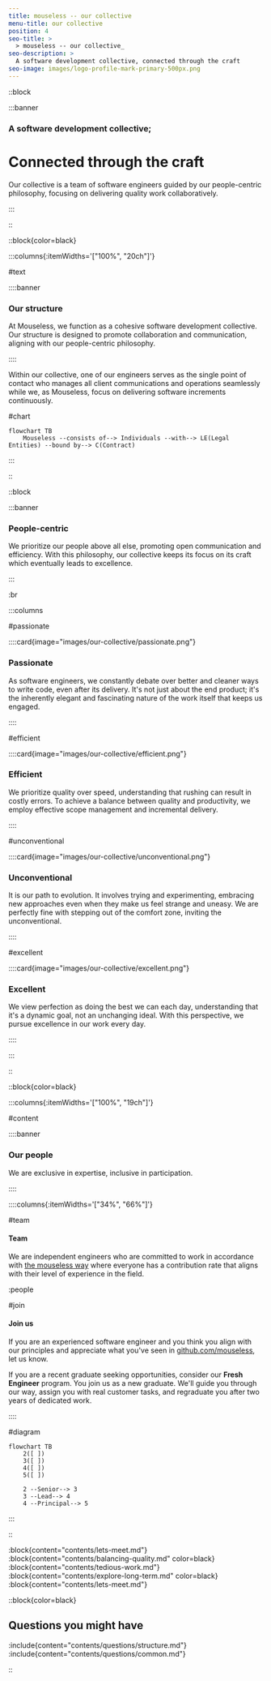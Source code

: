 ```yaml
---
title: mouseless -- our collective
menu-title: our collective
position: 4
seo-title: >
  > mouseless -- our collective_
seo-description: >
  A software development collective, connected through the craft
seo-image: images/logo-profile-mark-primary-500px.png
---
```


::block

:::banner

### A software development collective;
# Connected through the craft

Our collective is a team of software engineers guided by our people-centric
philosophy, focusing on delivering quality work collaboratively.

:::

::

::block{color=black}

:::columns{:itemWidths='["100%", "20ch"]'}

#text

::::banner

### Our structure

At Mouseless, we function as a cohesive software development collective. Our
structure is designed to promote collaboration and communication, aligning with
our people-centric philosophy.

::::

Within our collective, one of our engineers serves as the single point of
contact who manages all client communications and operations seamlessly while
we, as Mouseless, focus on delivering software increments continuously.

#chart

```mermaid
flowchart TB
    Mouseless --consists of--> Individuals --with--> LE(Legal Entities) --bound by--> C(Contract)
```

:::

::

::block

:::banner

### People-centric

We prioritize our people above all else, promoting open communication and
efficiency. With this philosophy, our collective keeps its focus on its craft
which eventually leads to excellence.

:::

:br

:::columns

#passionate

::::card{image="images/our-collective/passionate.png"}

### Passionate

As software engineers, we constantly debate over better and cleaner ways to
write code, even after its delivery. It's not just about the end product; it's
the inherently elegant and fascinating nature of the work itself that keeps us
engaged.

::::

#efficient

::::card{image="images/our-collective/efficient.png"}

### Efficient

We prioritize quality over speed, understanding that rushing can result in
costly errors. To achieve a balance between quality and productivity, we employ
effective scope management and incremental delivery.

::::

#unconventional

::::card{image="images/our-collective/unconventional.png"}

### Unconventional

It is our path to evolution. It involves trying and experimenting, embracing new
approaches even when they make us feel strange and uneasy. We are perfectly fine
with stepping out of the comfort zone, inviting the unconventional.

::::

#excellent

::::card{image="images/our-collective/excellent.png"}

### Excellent

We view perfection as doing the best we can each day, understanding that it's a
dynamic goal, not an unchanging ideal. With this perspective, we pursue
excellence in our work every day.

::::

:::

::

::block{color=black}

:::columns{:itemWidths='["100%", "19ch"]'}

#content

::::banner

### Our people

We are exclusive in expertise, inclusive in participation.

::::

::::columns{:itemWidths='["34%", "66%"]'}

#team

#### Team

We are independent engineers who are committed to work in accordance with [the
mouseless way](./how-we-work.md) where everyone has a contribution rate that
aligns with their level of experience in the field.

:people

#join

#### Join us

If you are an experienced software engineer and you think you align with our
principles and appreciate what you've seen in [github.com/mouseless][github],
let us know.

If you are a recent graduate seeking opportunities, consider our __Fresh
Engineer__ program. You join us as a new graduate. We'll guide you through our
way, assign you with real customer tasks, and regraduate you after two years of
dedicated work.

::::

#diagram

```mermaid
flowchart TB
    2([ ])
    3([ ])
    4([ ])
    5([ ])

    2 --Senior--> 3
    3 --Lead--> 4
    4 --Principal--> 5
```

:::

::

:block{content="contents/lets-meet.md"}
:block{content="contents/balancing-quality.md" color=black}
:block{content="contents/tedious-work.md"}
:block{content="contents/explore-long-term.md" color=black}
:block{content="contents/lets-meet.md"}

::block{color=black}

## Questions you might have

:include{content="contents/questions/structure.md"}
:include{content="contents/questions/common.md"}

::

[github]: https://github.com/mouseless
[mail]: mailto:connect@mouseless.codes
